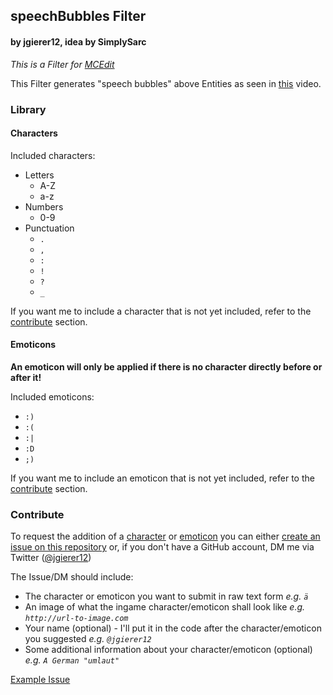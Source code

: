 ## speechBubbles Filter
#### by jgierer12, idea by SimplySarc

*This is a Filter for [MCEdit](http://www.mcedit.net)*

This Filter generates "speech bubbles" above Entities as seen in [this](http://youtu.be/2jYX526zgII) video.

### Library
#### Characters
Included characters:
- Letters
  * A-Z
  * a-z
- Numbers
  * 0-9
- Punctuation
  * `.`
  * `,`
  * `:`
  * `!`
  * `?`
  * `_`

If you want me to include a character that is not yet included, refer to the [contribute](#Contribute) section.

#### Emoticons
**An emoticon will only be applied if there is no character directly before or after it!**

Included emoticons:
- `:)`
- `:(`
- `:|`
- `:D`
- `;)`

If you want me to include an emoticon that is not yet included, refer to the [contribute](#Contribute) section.

### Contribute
To request the addition of a [character](#Characters) or [emoticon](#Emoticons) you can either [create an issue on this repository](https://github.com/jgierer12/MCEdit-Filters/issues/new) or, if you don't have a GitHub account, DM me via Twitter ([@jgierer12](https://twitter.com/jgierer12))

The Issue/DM should include:
- The character or emoticon you want to submit in raw text form *e.g. `ä`*
- An image of what the ingame character/emoticon shall look like *e.g. `http://url-to-image.com`*
- Your name (optional) - I'll put it in the code after the character/emoticon you suggested *e.g. `@jgierer12`*
- Some additional information about your character/emoticon (optional) *e.g. `A German "umlaut"`*

[Example Issue](https://github.com/jgierer12/MCEdit-Filters/issues/6)
